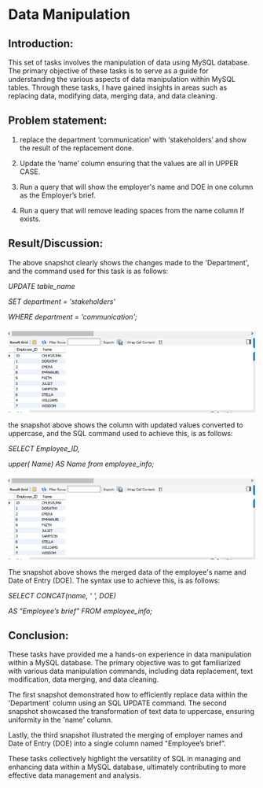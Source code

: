 # Data Manipulation


## Introduction:
This set of tasks involves the manipulation of data using MySQL database. The primary objective of these tasks is to serve as a guide for understanding the various aspects of data manipulation within MySQL tables. Through these tasks, I have gained insights in areas such as replacing data, modifying data, merging data, and data cleaning.

## Problem statement:
1. replace the department ‘communication’ with ‘stakeholders’ and show the result of the replacement done.

2. Update the ‘name’ column ensuring that the values are all in UPPER CASE.

3. Run a query that will show the employer's name and DOE in one column as the Employer’s brief.

4. Run a query that will remove leading spaces from the name column If exists.

## Result/Discussion:

The above snapshot clearly shows the changes made to the 'Department', and the command used for this task is as follows:

_UPDATE table_name_

_SET department = 'stakeholders'_

_WHERE department = 'communication';_


![](Upper_Case.png)

the snapshot above shows the column with updated values converted to uppercase, and the SQL command used to achieve this, is as follows:

_SELECT Employee_ID,_

_upper( Name) AS Name from employee_info;_



![](Upper_Case.png)


The snapshot above shows the merged data of the employee's name and Date of Entry (DOE). The syntax use to achieve this, is as follows:

_SELECT CONCAT(name, ' ', DOE)_

_AS "Employee’s brief" FROM employee_info;_

## Conclusion:

These tasks have provided me a hands-on experience in data manipulation within a MySQL database. The primary objective was to get familiarized with various data manipulation commands, including data replacement, text modification, data merging, and data cleaning.

The first snapshot demonstrated how to efficiently replace data within the 'Department' column using an SQL UPDATE command. The second snapshot showcased the transformation of text data to uppercase, ensuring uniformity in the 'name' column.

Lastly, the third snapshot illustrated the merging of employer names and Date of Entry (DOE) into a single column named "Employee’s brief”.

These tasks collectively highlight the versatility of SQL in managing and enhancing data within a MySQL database, ultimately contributing to more effective data management and analysis.

